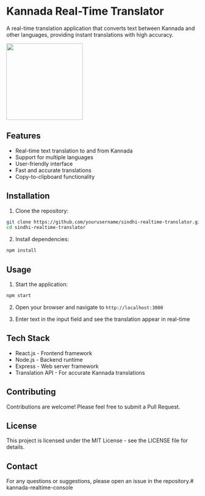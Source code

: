 # Kannada Real-Time Translator

A real-time translation application that converts text between Kannada and other languages, providing instant translations with high accuracy.

<img src="assets/Demo.png" width="200" margin="auto" />

## Features

- Real-time text translation to and from Kannada
- Support for multiple languages
- User-friendly interface
- Fast and accurate translations
- Copy-to-clipboard functionality

## Installation

1. Clone the repository:
```bash
git clone https://github.com/yourusername/sindhi-realtime-translator.git
cd sindhi-realtime-translator
```

2. Install dependencies:
```bash
npm install
```

## Usage

1. Start the application:
```bash
npm start
```

2. Open your browser and navigate to `http://localhost:3000`

3. Enter text in the input field and see the translation appear in real-time

## Tech Stack

- React.js - Frontend framework
- Node.js - Backend runtime
- Express - Web server framework
- Translation API - For accurate Kannada translations

## Contributing

Contributions are welcome! Please feel free to submit a Pull Request.

## License

This project is licensed under the MIT License - see the LICENSE file for details.

## Contact

For any questions or suggestions, please open an issue in the repository.# kannada-realtime-console
